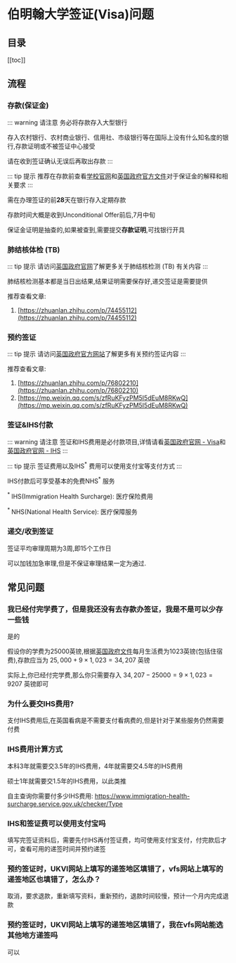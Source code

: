 # 伯明翰大学签证(Visa)问题

## 目录
[[toc]]

## 流程

### 存款(保证金)

::: warning 请注意
务必将存款存入大型银行

存入农村银行、农村商业银行、信用社、市级银行等在国际上没有什么知名度的银行,存款证明或不被签证中心接受

请在收到签证确认无误后再取出存款
:::

::: tip 提示
推荐在存款前查看[学校官网](https://www.birmingham.ac.uk/International/students/visas/moneystudent.aspx)和[英国政府官方文件](https://assets.publishing.service.gov.uk/government/uploads/system/uploads/attachment_data/file/976139/student-route-casework-guidance-v3.0-ext.pdf)对于保证金的解释和相关要求
:::

需在办理签证的前**28**天在银行存入定期存款

存款时间大概是收到Unconditional Offer前后,7月中旬

保证金证明是抽查的,如果被查到,需要提交**存款证明**,可找银行开具

### 肺结核体检 (TB)

::: tip 提示
请访问[英国政府官网](https://www.gov.uk/government/publications/tuberculosis-test-for-a-uk-visa-clinics-in-china/approved-tuberculosis-testing-clinics-in-china)了解更多关于肺结核检测 (TB) 有关内容
:::

肺结核检测基本都是当日出结果,结果证明需要保存好,递交签证是需要提供

推荐查看文章:
1. [https://zhuanlan.zhihu.com/p/74455112](https://zhuanlan.zhihu.com/p/74455112)

### 预约签证

::: tip 提示
请访问[英国政府官方网站](https://www.gov.uk/government/publications/apply-for-a-uk-visa-in-china)了解更多有关预约签证内容
:::

推荐查看文章:
1. [https://zhuanlan.zhihu.com/p/76802210](https://zhuanlan.zhihu.com/p/76802210)
2. [https://mp.weixin.qq.com/s/zfRuKFyzPM5I5dEuM8RKwQ](https://mp.weixin.qq.com/s/zfRuKFyzPM5I5dEuM8RKwQ)

### 签证&IHS付款

::: warning 请注意
签证和IHS费用是必付款项目,详情请看[英国政府官网 - Visa](https://www.gov.uk/apply-to-come-to-the-uk)和[英国政府官网 - IHS](https://www.gov.uk/healthcare-immigration-application)
:::

::: tip 提示
签证费用以及IHS<sup>*</sup> 费用可以使用支付宝等支付方式
:::

IHS付款后可享受基本的免费NHS<sup>*</sup> 服务

<sup>* </sup> IHS(Immigration Health Surcharge): 医疗保险费用

<sup>* </sup> NHS(National Health Service): 医疗保障服务

### 递交/收到签证

签证平均审理周期为3周,即15个工作日

可以加钱加急审理,但是不保证审理结果一定为通过.


## 常见问题

### 我已经付完学费了，但是我还没有去存款办签证，我是不是可以少存一些钱

是的

假设你的学费为25000英镑,根据[英国政府文件](https://assets.publishing.service.gov.uk/government/uploads/system/uploads/attachment_data/file/976139/student-route-casework-guidance-v3.0-ext.pdf)每月生活费为1023英镑(包括住宿费),存款应当为 $25,000 + 9 \times 1,023 = 34,207$ 英镑

实际上,你已经付完学费,那么你只需要存入 $34,207 - 25000 = 9 \times 1,023 = 9207$ 英镑即可

### 为什么要交IHS费用?

支付IHS费用后,在英国看病是不需要支付看病费的,但是针对于某些服务仍然需要付费

### IHS费用计算方式

本科3年就需要交3.5年的IHS费用，4年就需要交4.5年的IHS费用

硕士1年就需要交1.5年的IHS费用，以此类推

自主查询你需要付多少IHS费用: https://www.immigration-health-surcharge.service.gov.uk/checker/Type

### IHS和签证费可以使用支付宝吗

填写完签证资料后，需要先付IHS再付签证费，均可使用支付宝支付，付完款后才可，查看可用的递签时间并预约递签

### 预约签证时，UKVI网站上填写的递签地区填错了，vfs网站上填写的递签地区也填错了，怎么办？

取消，要求退款，重新填写资料，重新预约，退款时间较慢，预计一个月内完成退款

### 预约签证时，UKVI网站上填写的递签地区填错了，我在vfs网站能选其他地方递签吗

可以